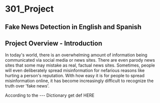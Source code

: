 # 301_Project

## Fake News Detection in English and Spanish 

## Project Overview  - Introduction 

In today's world, there is an overwhelming amount of information being communicated via social media or news sites. There are even parody news sites that some may mistake as real, factual news sites. Sometimes, people will even deliberately spread misinformation for nefarious reasons like hurting a person's reputation. With how easy it is for people to spread misinformation online, it has become increasingly difficult to recognize the truth over 'fake news'. 

According to the --- Dictionary  get def HERE
